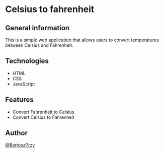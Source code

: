 # Celsius to fahrenheit

## General information
This is a simple web application that allows users to convert temperatures between Celsius and Fahrenheit.

## Technologies
* HTML
* CSS
* JavaScript
## Features
* Convert Fahrenheit to Celsius
* Convert Celsius to Fahrenheit
## Author
[@BartoszPrzy](https://github.com/BartoszPrzy)
